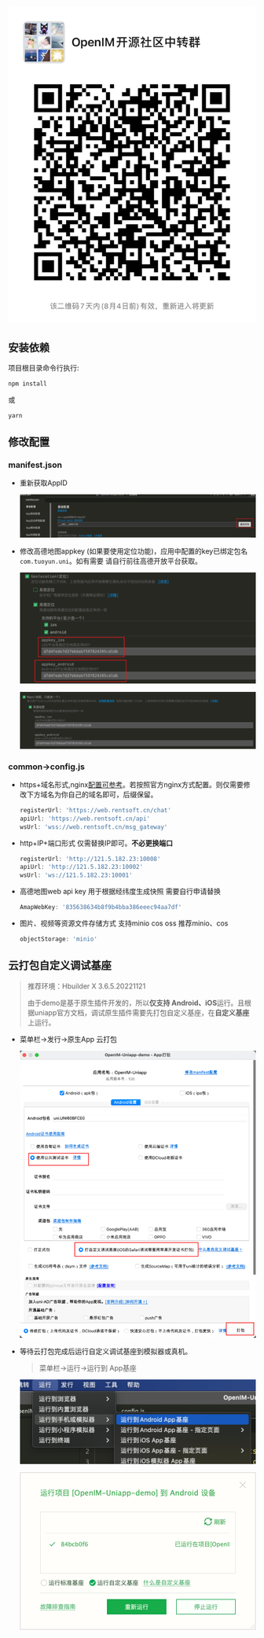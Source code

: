 ![avatar](https://github.com/OpenIMSDK/OpenIM-Docs/blob/main/docs/images/WechatIMG20.jpeg)
## 安装依赖

项目根目录命令行执行:

```bash
npm install
```

或

```bash
yarn
```



## 修改配置

### manifest.json

- 重新获取AppID

  ![image-20221209192155845](./doc/config.png)

- 修改高德地图appkey (如果要使用定位功能)，应用中配置的key已绑定包名`com.tuoyun.uni`。如有需要  请自行前往高德开放平台获取。

  ![image-20221209192727819](./doc/config2.png)

  ![image-20221209192759268](./doc/config3.png)



### common->config.js

- https+域名形式,nginx[配置可参考](https://doc.rentsoft.cn/#/v2/server_deploy/easy_deploy_new?id=%e4%ba%94%e3%80%81nginx%e9%85%8d%e7%bd%ae%e5%8f%82%e8%80%83)。若按照官方nginx方式配置。则仅需要修改下方域名为你自己的域名即可，后缀保留。

  ```javascript
  registerUrl: 'https://web.rentsoft.cn/chat'
  apiUrl: 'https://web.rentsoft.cn/api'
  wsUrl: 'wss://web.rentsoft.cn/msg_gateway'
  ```

- http+IP+端口形式 仅需替换IP即可。**不必更换端口**

  ```javascript
  registerUrl: 'http://121.5.182.23:10008'
  apiUrl: 'http://121.5.182.23:10002'
  wsUrl: 'ws://121.5.182.23:10001'
  ```

- 高德地图web api key  用于根据经纬度生成快照  需要自行申请替换

  ```javascript
  AmapWebKey: '835638634b8f9b4bba386eeec94aa7df'
  ```

- 图片、视频等资源文件存储方式  支持minio cos oss  推荐minio、cos

  ```javascript
  objectStorage: 'minio'
  ```



## 云打包自定义调试基座

> 推荐环境：Hbuilder X 3.6.5.20221121
>
> 由于demo是基于原生插件开发的，所以**仅支持 Android、iOS**运行。且根据uniapp官方文档，调试原生插件需要先打包自定义基座，在**自定义基座**上运行。

- 菜单栏->发行->原生App 云打包

  ![image-20221209185322626](./doc/build.png)

- 等待云打包完成后运行自定义调试基座到模拟器或真机。

  > 菜单栏->运行->运行到 App基座

  ![image-20221209185717429](./doc/run.png)

  ![image-20221209185815575](./doc/run2.png)
